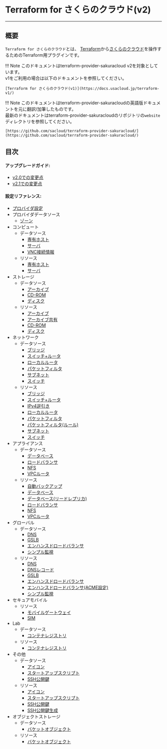 # Terraform for さくらのクラウド(v2)

---

## 概要

`Terraform for さくらのクラウド`とは、
[Terraform](https://terraform.io)から[さくらのクラウド](http://cloud.sakura.ad.jp)を操作するためのTerraform用プラグインです。  

!!! Note
    このドキュメントはterraform-provider-sakuracloud v2を対象としています。  
    v1をご利用の場合は以下のドキュメントを参照してください。  
      
    [Terraform for さくらのクラウド(v1)](https://docs.usacloud.jp/terraform-v1/)
    
!!! Note
    このドキュメントはterraform-provider-sakuracloudの英語版ドキュメントを元に翻訳/加筆したものです。  
    最新のドキュメントはterraform-provider-sakuracloudのリポジトリの`website`ディレクトリを参照してください。
      
    [https://github.com/sacloud/terraform-provider-sakuracloud/](https://github.com/sacloud/terraform-provider-sakuracloud/)

## 目次

#### アップグレードガイド:

- [v2.0での変更点](guides/upgrade_to_v2.0.0)
- [v2.1での変更点](guides/upgrade_to_v2.1.0)

#### 設定リファレンス:
- [プロバイダ設定](provider/)
- プロバイダデータソース
    - [ゾーン](d/zone)
- コンピュート
    - データソース
        - [専有ホスト](d/private_host)
        - [サーバ](d/server)
        - [VNC接続情報](d/server_vnc_info)
    - リソース
        - [専有ホスト](r/private_host)
        - [サーバ](r/server)
- ストレージ
    - データソース
        - [アーカイブ](d/archive)
        - [CD-ROM](d/cdrom)
        - [ディスク](d/disk)
    - リソース
        - [アーカイブ](r/archive)
        - [アーカイブ共有](r/archive_share)
        - [CD-ROM](r/cdrom)
        - [ディスク](r/disk)
- ネットワーク
    - データソース
        - [ブリッジ](d/bridge)
        - [スイッチ+ルータ](d/internet)
        - [ローカルルータ](d/local_router)
        - [パケットフィルタ](d/packet_filter)
        - [サブネット](d/subnet)
        - [スイッチ](d/switch)
    - リソース
        - [ブリッジ](r/bridge)
        - [スイッチ+ルータ](r/internet)
        - [IPv4逆引き](r/ipv4_ptr)
        - [ローカルルータ](r/local_router)
        - [パケットフィルタ](r/packet_filter)
        - [パケットフィルタ(ルール)](r/packet_filter_rules)
        - [サブネット](r/subnet)
        - [スイッチ](r/switch)
- アプライアンス
    - データソース
        - [データベース](d/database)
        - [ロードバランサ](d/load_balancer)
        - [NFS](d/nfs)
        - [VPCルータ](d/vpc_router)
    - リソース
        - [自動バックアップ](r/auto_backup)
        - [データベース](r/database)
        - [データベース(リードレプリカ)](r/database_read_replica)
        - [ロードバランサ](r/load_balancer)
        - [NFS](r/nfs)
        - [VPCルータ](r/vpc_router)
- グローバル
    - データソース
        - [DNS](d/dns)
        - [GSLB](d/gslb)
        - [エンハンスドロードバランサ](d/proxylb)
        - [シンプル監視](d/simple_monitor)
    - リソース
        - [DNS](r/dns)
        - [DNSレコード](r/dns_record)
        - [GSLB](r/gslb)
        - [エンハンスドロードバランサ](r/proxylb)
        - [エンハンスドロードバランサ(ACME設定)](r/proxylb_acme)
        - [シンプル監視](r/simple_monitor)
- セキュアモバイル
    - リソース
        - [モバイルゲートウェイ ](r/mobile_gateway)
        - [SIM](r/sim)
- Lab
    - データソース
        - [コンテナレジストリ](d/container_registry)
    - リソース
        - [コンテナレジストリ](r/container_registry)
- その他
    - データソース
        - [アイコン](d/icon)
        - [スタートアップスクリプト](d/note)
        - [SSH公開鍵](d/ssh_key)
    - リソース
        - [アイコン](r/icon)
        - [スタートアップスクリプト](r/note)
        - [SSH公開鍵](r/ssh_key)
        - [SSH公開鍵生成](r/ssh_key_gen)
- オブジェクトストレージ
    - データソース
        - [バケットオブジェクト](d/bucket_object)
    - リソース
        - [バケットオブジェクト](r/bucket_object)

